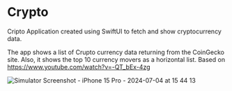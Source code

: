 # Crypto
 
Cripto Application created using SwiftUI to fetch and show cryptocurrency data.

The app shows a list of Crupto currency data returning from the CoinGecko site. Also, it shows the top 10 currency movers as a horizontal list.
Based on https://www.youtube.com/watch?v=-QT_bEx-4zg

![Simulator Screenshot - iPhone 15 Pro - 2024-07-04 at 15 44 13](https://github.com/fauadanwar/Crypto/assets/15319661/c1ccfdce-e112-417c-873f-dd0b7e762618)
